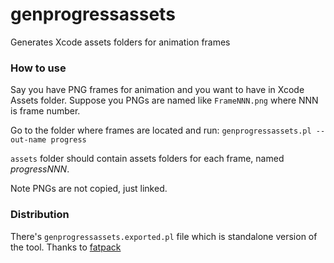 # genprogressassets
Generates Xcode assets folders for animation frames

### How to use
Say you have PNG frames for animation and you want to have in Xcode Assets folder.
Suppose you PNGs are named like `FrameNNN.png` where NNN is frame number.

Go to the folder where frames are located and run:
`genprogressassets.pl --out-name progress`

`assets` folder should contain assets folders for each frame, named *progressNNN*.

Note PNGs are not copied, just linked.

### Distribution
There's `genprogressassets.exported.pl` file which is standalone version of the tool. Thanks to [fatpack](https://metacpan.org/pod/fatpack)


